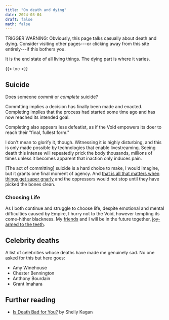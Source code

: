 ```yaml
---
title: "On death and dying"
date: 2024-03-04
draft: false
math: false
---
```


TRIGGER WARNING: Obviously, this page talks casually about death and
dying. Consider visiting other pages---or clicking away from this site
entirely---if this bothers you.

It is the end state of all living things. The dying part is where it
varies.

{{< toc >}}

## Suicide

Does someone *commit* or *complete* suicide?

Commtting implies a decision has finally been made and enacted.
Completing implies that the process had started some time ago and has
now reached its intended goal.

Completing also appears less defeatist, as if the Void empowers its doer
to reach their "final, fullest form."

I don't mean to glorify it, though. Witnessing it is highly disturbing,
and this is only made possible by technologies that enable
livestreaming. Seeing death this intense will repeatedly prick the body
thousands, millions of times unless it becomes apparent that inaction
only induces pain.

[The act of committing] suicide is a hard choice to make, I would
imagine, but it grants one final moment of agency.
And [that is all that matters when things get super gnarly](/nihilism)
and the oppressors would not
stop until they have picked the bones clean.

### Choosing Life

As I both continue and struggle to choose life, despite emotional and
mental difficulties caused by Empire, I hurry not to the Void, however
tempting its come-hither blackness. My
[friends](/friendship) and I will be in the future together,
[joy-armed to the teeth](/revolution).

## Celebrity deaths

A list of celebrities whose deaths have made me genuinely sad. No one asked
for this but here goes:

- Amy Winehouse
- Chester Bennington
- Anthony Bourdain
- Grant Imahara

## Further reading

- [Is Death Bad for You?](https://web.archive.org/web/20160317173835/http://chronicle.com/article/Is-Death-Bad-for-You-/131818/) by Shelly Kagan
